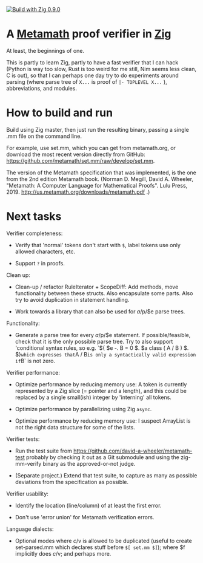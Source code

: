 [![Build with Zig 0.9.0](https://github.com/marnix/zigmmverify/workflows/Build%20with%20zig%200.9.x/badge.svg?branch=zig-0.9.x)](https://github.com/marnix/zigmmverify/actions?query=branch%3Azig-0.9.x)

# A [Metamath](http://metamath.org) proof verifier in [Zig](https://ziglang.org/)

At least, the beginnings of one.

This is partly to learn Zig,
partly to have a fast verifier that I can hack
(Python is way too slow, Rust is too weird for me still, Nim seems less clean, C is out),
so that I can perhaps one day try to do experiments around
parsing (where parse tree of ` X... ` is proof of ` |- TOPLEVEL X... ` ),
abbreviations,
and modules.

# How to build and run

Build using Zig master, then just run the resulting binary,
passing a single .mm file on the command line.

For example, use set.mm, which you can get from metamath.org,
or download the most recent version directly from GitHub:
https://github.com/metamath/set.mm/raw/develop/set.mm.

The version of the Metamath specification that was implemented, is
the one from the 2nd edition Metamath book.
(Norman D. Megill, David A. Wheeler, 
"Metamath: A Computer Language for Mathematical Proofs".
Lulu Press, 2019.
http://us.metamath.org/downloads/metamath.pdf .)

# Next tasks

Verifier completeness:

- Verify that 'normal' tokens don't start with `$`,
  label tokens use only allowed characters, etc.

- Support `?` in proofs.

Clean up:

- Clean-up / refactor RuleIterator + ScopeDiff:
  Add methods, move functionality between these structs.
  Also encapsulate some parts.
  Also try to avoid duplication in statement handling.

- Work towards a library that can also be used for $a/$p/$e parse trees.

Functionality:

- Generate a parse tree for every $a/$p/$e statement.
  If possible/feasible, check that it is the only possible parse tree.
  Try to also support 'conditional syntax rules,
  so e.g. `${ $e -. B = 0 $. $a class ( A / B ) $. $}` which expresses that
  `A / B` is only a syntactically valid expression if `B` is not zero.

Verifier performance:

- Optimize performance by reducing memory use:
  A token is currently represented by a Zig slice (= pointer and a length),
  and this could be replaced by a single small(ish) integer
  by 'interning' all tokens.

- Optimize performance by parallelizing using Zig `async`.

- Optimize performance by reducing memory use:
  I suspect ArrayList is not the right data structure for some of the lists.

Verifier tests:

- Run the test suite from https://github.com/david-a-wheeler/metamath-test
  probably by checking it out as a Git submodule
  and using the zig-mm-verify binary as the approved-or-not judge.

- (Separate project.) Extend that test suite, to capture as many as possible
  deviations from the specification as possible.

Verifier usability:

- Identify the location (line/column) of at least the first error.

- Don't use 'error union' for Metamath verification errors.

Language dialects:

- Optional modes where $c/$v is allowed to be duplicated
  (useful to create set-parsed.mm which declares stuff before `$[ set.mm $]`);
  where $f implicitly does $c/$v;
  and perhaps more.
